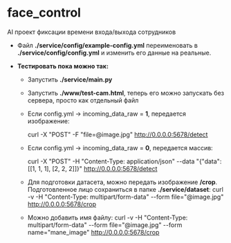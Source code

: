 # face_control
AI проект фиксации времени входа/выхода сотрудников 

- Файл **./service/config/example-config.yml** переименовать в **./service/config/config.yml** и изменить его данные на реальные.


- **Тестировать пока можно так:**

  - Запустить **./service/main.py**
 
  - Запустить **./www/test-cam.html**, теперь его можно запускать без сервера, просто как отдельный файл
   
  

  - Если config.yml -> incoming_data_raw = **1**, передается изображение:

    curl -X "POST" -F "file=@image.jpg" http://0.0.0.0:5678/detect

  - Если config.yml -> incoming_data_raw = **0**, передается массив:
  
    curl -X "POST" -H "Content-Type: application/json" --data "{\"data\":[[1, 1, 1], [2, 2, 2]]}" http://0.0.0.0:5678/detect
  
  - Для подготовки датасета, можно передать изображение  **/crop**. Подготовленное лицо сохраниться в папке **./service/dataset**:
    curl -v -H "Content-Type: multipart/form-data" --form file="@image.jpg" http://0.0.0.0:5678/crop
  - Можно добавить имя файлу:
    curl -v -H "Content-Type: multipart/form-data" --form file="@image.jpg" --form name="mane_image" http://0.0.0.0:5678/crop
